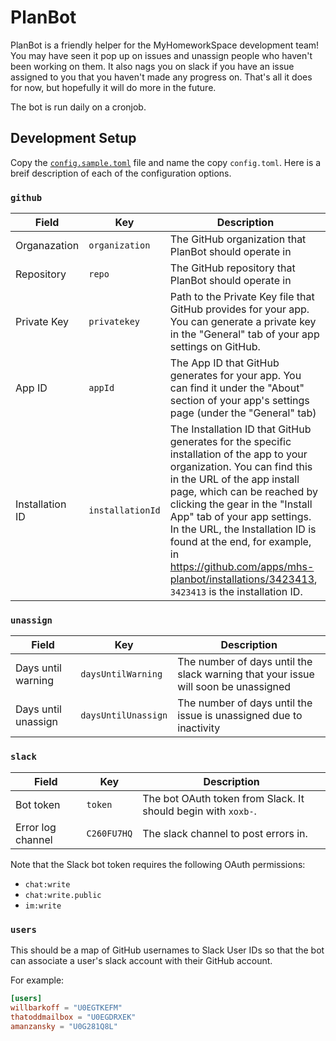 # PlanBot

PlanBot is a friendly helper for the MyHomeworkSpace development team! You may have seen it pop up on issues and unassign people who haven't been working on them. It also nags you on slack if you have an issue assigned to you that you haven't made any progress on. That's all it does for now, but hopefully it will do more in the future.

The bot is run daily on a cronjob.

## Development Setup
Copy the [`config.sample.toml`](./config.sample.toml) file and name the copy `config.toml`. Here is a breif description of each of the configuration options.

### `github`
| Field | Key | Description |
|---|---|---|
| Organazation | `organization` | The GitHub organization that PlanBot should operate in |
| Repository | `repo` | The GitHub repository that PlanBot should operate in |
| Private Key | `privatekey` | Path to the Private Key file that GitHub provides for your app. You can generate a private key in the "General" tab of your app settings on GitHub. |
| App ID | `appId` | The App ID that GitHub generates for your app. You can find it under the "About" section of your app's settings page (under the "General" tab) |
| Installation ID | `installationId` | The Installation ID that GitHub generates for the specific installation of the app to your organization. You can find this in the URL of the app install page, which can be reached by clicking the gear in the "Install App" tab of your app settings. In the URL, the Installation ID is found at the end, for example, in https://github.com/apps/mhs-planbot/installations/3423413, `3423413` is the installation ID. |

### `unassign`
| Field | Key | Description |
|---|---|---|
| Days until warning | `daysUntilWarning` | The number of days until the slack warning that your issue will soon be unassigned |
| Days until unassign | `daysUntilUnassign` | The number of days until the issue is unassigned due to inactivity |

### `slack`
| Field | Key | Description |
|---|---|---|
| Bot token | `token` | The bot OAuth token from Slack. It should begin with `xoxb-`. |
| Error log channel | `C260FU7HQ` | The slack channel to post errors in. |

Note that the Slack bot token requires the following OAuth permissions:
- `chat:write`
- `chat:write.public`
- `im:write`

### `users`
This should be a map of GitHub usernames to Slack User IDs so that the bot can associate a user's slack account with their GitHub account.

For example:

```toml
[users]
willbarkoff = "U0EGTKEFM"
thatoddmailbox = "U0EGDRXEK"
amanzansky = "U0G281Q8L"
```